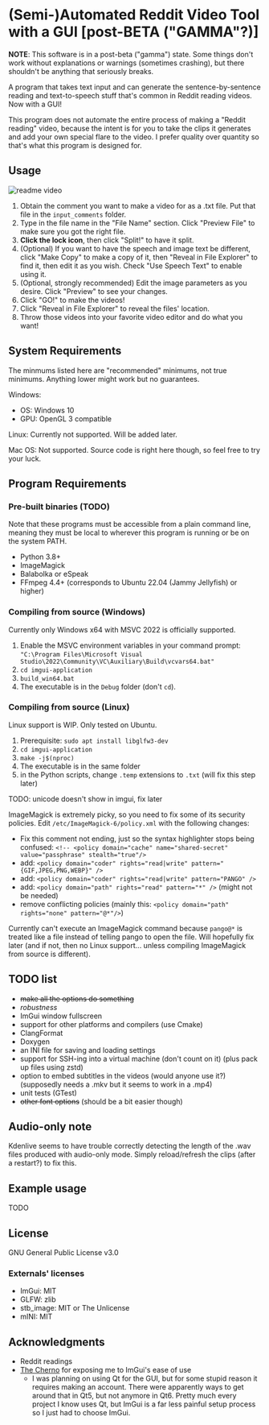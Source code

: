 # (Semi-)Automated Reddit Video Tool with a GUI [post-BETA ("GAMMA"?)]

**NOTE**: This software is in a post-beta ("gamma") state. Some things don't work without explanations or warnings (sometimes crashing), but there shouldn't be anything that seriously breaks.

A program that takes text input and can generate the sentence-by-sentence reading and text-to-speech stuff that's common in Reddit reading videos. Now with a GUI!

This program does not automate the entire process of making a "Reddit reading" video, because the intent is for you to take the clips it generates and add your own special flare to the video. I prefer quality over quantity so that's what this program is designed for.

## Usage

![readme video](readme-video-alpha.gif)

1. Obtain the comment you want to make a video for as a .txt file. Put that file in the `input_comments` folder.
1. Type in the file name in the "File Name" section. Click "Preview File" to make sure you got the right file.
1. **Click the lock icon**, then click "Split!" to have it split.
1. (Optional) If you want to have the speech and image text be different, click "Make Copy" to make a copy of it, then "Reveal in File Explorer" to find it, then edit it as you wish. Check "Use Speech Text" to enable using it.
1. (Optional, strongly recommended) Edit the image parameters as you desire. Click "Preview" to see your changes.
1. Click "GO!" to make the videos!
1. Click "Reveal in File Explorer" to reveal the files' location.
1. Throw those videos into your favorite video editor and do what you want!

## System Requirements

The minmums listed here are "recommended" minimums, not true minimums. Anything lower might work but no guarantees.

Windows:

* OS: Windows 10
* GPU: OpenGL 3 compatible

Linux: Currently not supported. Will be added later.

Mac OS: Not supported. Source code is right here though, so feel free to try your luck.

## Program Requirements

### Pre-built binaries (TODO)

Note that these programs must be accessible from a plain command line, meaning they must be local to wherever this program is running or be on the system PATH.

* Python 3.8+
* ImageMagick
* Balabolka or eSpeak
* FFmpeg 4.4+ (corresponds to Ubuntu 22.04 (Jammy Jellyfish) or higher)

### Compiling from source (Windows)

Currently only Windows x64 with MSVC 2022 is officially supported.

1. Enable the MSVC environment variables in your command prompt: `"C:\Program Files\Microsoft Visual Studio\2022\Community\VC\Auxiliary\Build\vcvars64.bat"`
1. `cd imgui-application`
1. `build_win64.bat`
1. The executable is in the `Debug` folder (don't `cd`).

### Compiling from source (Linux)

Linux support is WIP. Only tested on Ubuntu.

1. Prerequisite: `sudo apt install libglfw3-dev`
1. `cd imgui-application`
1. `make -j$(nproc)`
1. The executable is in the same folder
1. in the Python scripts, change `.temp` extensions to `.txt` (will fix this step later)

TODO: unicode doesn't show in imgui, fix later

ImageMagick is extremely picky, so you need to fix some of its security policies. Edit `/etc/ImageMagick-6/policy.xml` with the following changes:

* Fix this comment not ending, just so the syntax highlighter stops being confused: `<!-- <policy domain="cache" name="shared-secret" value="passphrase" stealth="true"/>`
* add: `<policy domain="coder" rights="read|write" pattern="{GIF,JPEG,PNG,WEBP}" />`
* add: `<policy domain="coder" rights="read|write" pattern="PANGO" />`
* add: `<policy domain="path" rights="read" pattern="*" />` (might not be needed)
* remove conflicting policies (mainly this: `<policy domain="path" rights="none" pattern="@*"/>`)

Currently can't execute an ImageMagick command because `pango@*` is treated like a file instead of telling pango to open the file. Will hopefully fix later (and if not, then no Linux support... unless compiling ImageMagick from source is different).

## TODO list

* ~~make all the options do something~~
* *robustness*
* ImGui window fullscreen
* support for other platforms and compilers (use Cmake)
* ClangFormat
* Doxygen
* an INI file for saving and loading settings
* support for SSH-ing into a virtual machine (don't count on it) (plus pack up files using zstd)
* option to embed subtitles in the videos (would anyone use it?) (supposedly needs a .mkv but it seems to work in a .mp4)
* unit tests (GTest)
* ~~other font options~~ (should be a bit easier though)

## Audio-only note

Kdenlive seems to have trouble correctly detecting the length of the .wav files produced with audio-only mode. Simply reload/refresh the clips (after a restart?) to fix this.

## Example usage

TODO

## License

GNU General Public License v3.0

### Externals' licenses

* ImGui: MIT
* GLFW: zlib
* stb_image: MIT or The Unlicense
* mINI: MIT

## Acknowledgments

* Reddit readings
* [The Cherno](https://www.youtube.com/@TheCherno/videos) for exposing me to ImGui's ease of use
    * I was planning on using Qt for the GUI, but for some stupid reason it requires making an account. There were apparently ways to get around that in Qt5, but not anymore in Qt6. Pretty much every project I know uses Qt, but ImGui is a far less painful setup process so I just had to choose ImGui.
